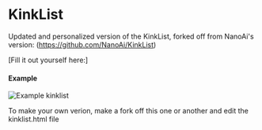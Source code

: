 # KinkList
Updated and personalized version of the KinkList, forked off from NanoAi's version: (https://github.com/NanoAi/KinkList)

[Fill it out yourself here:]

#### Example

![Example kinklist](https://i.imgur.com/hMuRllD.png)

To make your own verion, make a fork off this one or another and edit the kinklist.html file
